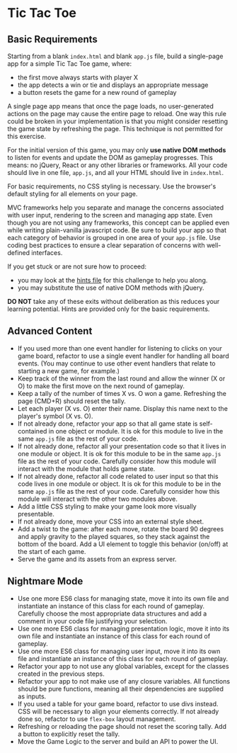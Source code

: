 # Tic Tac Toe

## Basic Requirements

Starting from a blank `index.html` and blank `app.js` file, build a single-page app for a simple Tic Tac Toe game, where:

- the first move always starts with player X
- the app detects a win or tie and displays an appropriate message
- a button resets the game for a new round of gameplay

A single page app means that once the page loads, no user-generated actions on the page may cause the entire page to reload. One way this rule could be broken in your implementation is that you might consider resetting the game state by refreshing the page. This technique is not permitted for this exercise.

For the initial version of this game, you may only **use native DOM methods** to listen for events and update the DOM as gameplay progresses. This means: no jQuery, React or any other libraries or frameworks. All your code should live in one file, `app.js`, and all your HTML should live in `index.html`.

For basic requirements, no CSS styling is necessary. Use the browser's default styling for all elements on your page.

MVC frameworks help you separate and manage the concerns associated with user input, rendering to the screen and managing app state. Even though you are not using any frameworks, this concept can be applied even while writing plain-vanilla javascript code. Be sure to build your app so that each category of behavior is grouped in one area of your `app.js` file. Use coding best practices to ensure a clear separation of concerns with well-defined interfaces.

If you get stuck or are not sure how to proceed:

- you may look at the [hints file](docs/challenge_1) for this challenge to help you along.
- you may substitute the use of native DOM methods with jQuery.

**DO NOT** take any of these exits without deliberation as this reduces your learning potential. Hints are provided only for the basic requirements.

## Advanced Content

- If you used more than one event handler for listening to clicks on your game board, refactor to use a single event handler for handling all board events. (You may continue to use other event handlers that relate to starting a new game, for example.)
- Keep track of the winner from the last round and allow the winner (X or O) to make the first move on the next round of gameplay.
- Keep a tally of the number of times X vs. O won a game. Refreshing the page (CMD+R) should reset the tally.
- Let each player (X vs. O) enter their name. Display this name next to the player's symbol (X vs. O).
- If not already done, refactor your app so that all game state is self-contained in one object or module. It is ok for this module to live in the same `app.js` file as the rest of your code.
- If not already done, refactor all your presentation code so that it lives in one module or object. It is ok for this module to be in the same `app.js` file as the rest of your code. Carefully consider how this module will interact with the module that holds game state.
- If not already done, refactor all code related to user input so that this code lives in one module or object. It is ok for this module to be in the same `app.js` file as the rest of your code. Carefully consider how this module will interact with the other two modules above.
- Add a little CSS styling to make your game look more visually presentable.
- If not already done, move your CSS into an external style sheet.
- Add a twist to the game: after each move, rotate the board 90 degrees and apply gravity to the played squares, so they stack against the bottom of the board. Add a UI element to toggle this behavior (on/off) at the start of each game.
- Serve the game and its assets from an express server.

## Nightmare Mode

- Use one more ES6 class for managing state, move it into its own file and instantiate an instance of this class for each round of gameplay. Carefully choose the most appropriate data structures and add a comment in your code file justifying your selection.
- Use one more ES6 class for managing presentation logic, move it into its own file and instantiate an instance of this class for each round of gameplay.
- Use one more ES6 class for managing user input, move it into its own file and instantiate an instance of this class for each round of gameplay.
- Refactor your app to not use any global variables, except for the classes created in the previous steps.
- Refactor your app to not make use of any closure variables. All functions should be pure functions, meaning all their dependencies are supplied as inputs.
- If you used a table for your game board, refactor to use divs instead. CSS will be necessary to align your elements correctly. If not already done so, refactor to use `flex-box` layout management.
- Refreshing or reloading the page should not reset the scoring tally. Add a button to explicitly reset the tally.
- Move the Game Logic to the server and build an API to power the UI.
